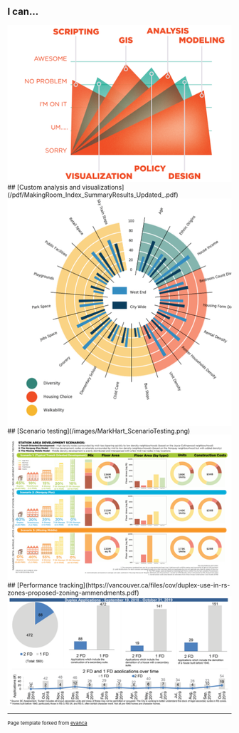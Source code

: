 ## I can...
<img src="images/MarkHart_Skills.png?raw=true"/>
## [Custom analysis and visualizations](/pdf/MakingRoom_Index_SummaryResults_Updated_.pdf)
<img src="images/MarkHart_CompleteCommunities.png?raw=true"/>
## [Scenario testing](/images/MarkHart_ScenarioTesting.png)
<img src="images/MarkHart_ScenarioTesting.png?raw=true"/>
## [Performance tracking](https://vancouver.ca/files/cov/duplex-use-in-rs-zones-proposed-zoning-ammendments.pdf)
<img src="images/MarkHart_PerformanceTracking.png?raw=true"/>


---
<p style="font-size:11px">Page template forked from <a href="https://github.com/evanca/quick-portfolio">evanca</a></p>
<!-- Remove above link if you don't want to attibute -->
